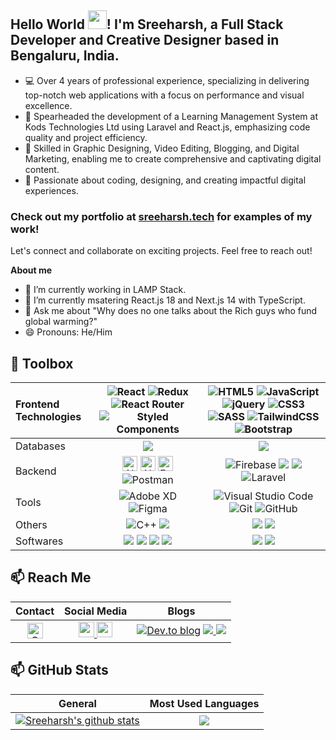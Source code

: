 ## Hello World <img src="https://raw.githubusercontent.com/MartinHeinz/MartinHeinz/master/wave.gif" width="30px"  style="width:30px">! I'm Sreeharsh, a Full Stack Developer and Creative Designer based in Bengaluru, India.

- 💻 Over 4 years of professional experience, specializing in delivering top-notch web applications with a focus on performance and visual excellence.
- 🚀 Spearheaded the development of a Learning Management System at Kods Technologies Ltd using Laravel and React.js, emphasizing code quality and project efficiency.
- 🎨 Skilled in Graphic Designing, Video Editing, Blogging, and Digital Marketing, enabling me to create comprehensive and captivating digital content.
- 🔧 Passionate about coding, designing, and creating impactful digital experiences.

### Check out my portfolio at [sreeharsh.tech](https://sreeharsh.tech) for examples of my work!

Let's connect and collaborate on exciting projects. Feel free to reach out!



**About me**
- 🔭 I’m currently working in LAMP Stack.
- 🌱 I’m currently msatering React.js 18 and Next.js 14 with TypeScript.
- 💬 Ask me about "Why does no one talks about the Rich guys who fund global warming?"
- 😄 Pronouns: He/Him


## 🧰 Toolbox

Frontend Technologies | <img alt="React" src="https://img.shields.io/badge/react-%2320232a.svg?style=for-the-badge&logo=react&logoColor=%2361DAFB"/>  <img alt="Redux" src="https://img.shields.io/badge/Redux-593D88?style=for-the-badge&logo=redux&logoColor=white"/>  ![React Router](https://img.shields.io/badge/React_Router-CA4245?style=for-the-badge&logo=react-router&logoColor=white)  ![Styled Components](https://img.shields.io/badge/styled--components-DB7093?style=for-the-badge&logo=styled-components&logoColor=white) | <img alt="HTML5" src="https://img.shields.io/badge/html5-%23E34F26.svg?style=for-the-badge&logo=html5&logoColor=white"/>   <img alt="JavaScript" src="https://img.shields.io/badge/javascript-%23323330.svg?style=for-the-badge&logo=javascript&logoColor=%23F7DF1E"/>  <img alt="jQuery" src="https://img.shields.io/badge/jQuery-0769AD?style=for-the-badge&logo=jquery&logoColor=white"/> <img alt="CSS3" src="https://img.shields.io/badge/css3-%231572B6.svg?style=for-the-badge&logo=css3&logoColor=white"/>  <img alt="SASS" src="https://img.shields.io/badge/SASS-hotpink.svg?style=for-the-badge&logo=SASS&logoColor=white"/> <img alt="TailwindCSS" src="https://img.shields.io/badge/tailwindcss-%2338B2AC.svg?style=for-the-badge&logo=tailwind-css&logoColor=white"/> <img alt="Bootstrap" src="https://img.shields.io/badge/bootstrap-%23563D7C.svg?style=for-the-badge&logo=bootstrap&logoColor=white"/>    | 
:----- | :-----------: | :-----------: | 
Databases | <img src="https://img.shields.io/badge/MySQL-00000F?style=for-the-badge&logo=mysql&logoColor=white" /> | <img src="https://img.shields.io/badge/MongoDB-4EA94B?style=for-the-badge&logo=mongodb&logoColor=white" /> |
Backend | <img alt="Nodejs" src="https://img.shields.io/badge/Node.js-43853D?style=for-the-badge&logo=node.js&logoColor=white" height='24'> <img alt="NPM" src="https://cdn.worldvectorlogo.com/logos/npm.svg" height='24'> <img alt="Express" src="https://img.shields.io/badge/Express.js-404D59?style=for-the-badge" height='24'> ![Postman](https://img.shields.io/badge/Postman-FF6C37?style=for-the-badge&logo=Postman&logoColor=white) |![Firebase](https://img.shields.io/badge/firebase-%23039BE5.svg?style=for-the-badge&logo=firebase) <img src="https://img.shields.io/badge/Netlify-00C7B7?style=for-the-badge&logo=netlify&logoColor=white" /> <img src="https://img.shields.io/badge/PHP-777BB4?style=for-the-badge&logo=php&logoColor=white" /> ![Laravel](https://img.shields.io/badge/Laravel-FF2D20?style=for-the-badge&logo=laravel&logoColor=white)  |
Tools | <img alt="Adobe XD" src="https://img.shields.io/badge/adobexd-%23FF26BE.svg?style=for-the-badge&logo=adobexd&logoColor=white"/>  <img alt="Figma" src="https://img.shields.io/badge/figma-%23F24E1E.svg?style=for-the-badge&logo=figma&logoColor=white"/> | <img alt="Visual Studio Code" src="https://img.shields.io/badge/VisualStudioCode-0078d7.svg?style=for-the-badge&logo=visual-studio-code&logoColor=white"/> <img alt="Git" src="https://img.shields.io/badge/git-%23F05033.svg?style=for-the-badge&logo=git&logoColor=white"/>  <img alt="GitHub" src="https://img.shields.io/badge/github-%23121011.svg?style=for-the-badge&logo=github&logoColor=white"/>|
Others | <img alt="C++" src="https://img.shields.io/badge/c++-%2300599C.svg?style=for-the-badge&logo=c%2B%2B&logoColor=white"/> <img src="https://img.shields.io/badge/Python-3776AB?style=for-the-badge&logo=python&logoColor=white" />  | <img src="https://img.shields.io/badge/TypeScript-007ACC?style=for-the-badge&logo=typescript&logoColor=white" />  <img src="https://img.shields.io/badge/Wordpress-21759B?style=for-the-badge&logo=wordpress&logoColor=white" /> |
Softwares | <img src="https://img.shields.io/badge/Adobe-Photoshop-31A8FF?style=for-the-badge&logo=Adobe-Photoshop&labelColor=0a446b&logoWidth=15" /> <img src="https://img.shields.io/badge/Adobe-Premiere%20Pro-9999FF?style=for-the-badge&logo=Adobe-Premiere%20Pro&labelColor=2f2f5b&logoWidth=15" />  <img src="https://img.shields.io/badge/Adobe%20Lightroom-31A8FF?style=for-the-badge&logo=Adobe%20Lightroom&logoColor=white" />   <img src="https://img.shields.io/badge/Adobe%20Illustrator-FF9A00?style=for-the-badge&logo=adobe%20illustrator&logoColor=white" />  | <img src="https://img.shields.io/badge/Microsoft_Office-D83B01?style=for-the-badge&logo=microsoft-office&logoColor=white" />  <img src="https://img.shields.io/badge/Windows-0078D6?style=for-the-badge&logo=windows&logoColor=white" /> |


## 📫 Reach Me
| Contact | Social Media  | Blogs         |
| :-----: | :-----------: | :-----------: | 
|  <a href="mailto:sreeharshkrajan@gmail.com"><img alt="Gmail" src="https://img.shields.io/badge/Gmail-D14836?style=for-the-badge&logo=gmail&logoColor=white" height=25 /></a> |<a href="https://www.twitter.com/SreeharshR/"><img src="https://img.shields.io/badge/Twitter-1DA1F2?style=for-the-badge&logo=twitter&logoColor=white" height=25>  <a href="https://www.linkedin.com/in/sreeharshk/"><img src="https://img.shields.io/badge/linkedin-%230077B5.svg?&style=for-the-badge&logo=linkedin&logoColor=white" height=25> |<a href="https://dev.to/sreeharshrajan"><img alt="Dev.to blog" src="https://img.shields.io/badge/dev.to-0A0A0A?style=for-the-badge&logo=dev.to&logoColor=white" ></a></a> <a href="https://medium.com/@sreeharshrajan"> <img src="https://img.shields.io/badge/Medium-12100E?style=for-the-badge&logo=medium&logoColor=white" /> </a> <a href="https://codepen.io/sreeharshrajan"> <img src="https://img.shields.io/badge/Codepen-000000?style=for-the-badge&logo=codepen&logoColor=white" /> </a> 

## 📫 GitHub Stats
| General         | Most Used Languages |
|--------------|:-----:|
| <a href="https://github.com/anuraghazra/github-readme-stats"><img align="center" src="https://github-readme-stats.vercel.app/api?username=sreeharshrajan&show_icons=true&include_all_commits=true&theme=blue-green&hide_border=true" alt="Sreeharsh's github stats" /></a>  |   <a href="https://github.com/anuraghazra/github-readme-stats"><img align="center" src="https://github-readme-stats.vercel.app/api/top-langs/?username=sreeharshrajan&layout=compact&theme=blue-green&hide_border=true" /></a> |        



